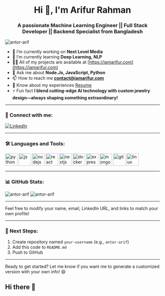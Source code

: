 <h1 align="center">Hi 👋, I'm Arifur Rahman</h1>
<h3 align="center">A passionate Machine Learning Engineer || Full Stack Developer || Backend Specialist from Bangladesh</h3>

<p align="left"> <img src="https://komarev.com/ghpvc/?username=antor-arif&label=Profile%20views&color=0e75b6&style=flat" alt="antor-arif" /> </p>

- 🔭 I’m currently working on **Next Level Media**
- 🌱 I’m currently learning **Deep Learning, NLP**
- 👨‍💻 All of my projects are available at [https://iamarifur.com](https://iamarifur.com)
- 💬 Ask me about **Node.Js, JavaScript, Python**
- 📫 How to reach me **contact@iamarifur.com**
- 📝 Know about my experiences [Resume](https://drive.google.com/file/d/1UFBR_BpZ9GrqqKHI7mjQC8F2XR8OpfJt/view)
- ⚡ Fun fact **I blend cutting-edge AI technology with custom jewelry design—always shaping something extraordinary!**

---

### 🤝 Connect with me:
[![LinkedIn](https://img.shields.io/badge/LinkedIn-blue?logo=linkedin&style=for-the-badge)](https://linkedin.com/in/antor-arif)

---

### 🛠️ Languages and Tools:

<p align="left">
  <img src="https://cdn.jsdelivr.net/gh/devicons/devicon/icons/python/python-original.svg" alt="python" width="40" height="40"/>
  <img src="https://cdn.jsdelivr.net/gh/devicons/devicon/icons/javascript/javascript-original.svg" alt="js" width="40" height="40"/>
  <img src="https://cdn.jsdelivr.net/gh/devicons/devicon/icons/nodejs/nodejs-original.svg" alt="nodejs" width="40" height="40"/>
  <img src="https://cdn.jsdelivr.net/gh/devicons/devicon/icons/react/react-original.svg" alt="react" width="40" height="40"/>
  <img src="https://cdn.jsdelivr.net/gh/devicons/devicon/icons/nextjs/nextjs-original-wordmark.svg" alt="nextjs" width="40" height="40"/>
  <img src="https://cdn.jsdelivr.net/gh/devicons/devicon/icons/docker/docker-original.svg" alt="docker" width="40" height="40"/>
  <img src="https://cdn.jsdelivr.net/gh/devicons/devicon/icons/express/express-original.svg" alt="express" width="40" height="40"/>
  <img src="https://cdn.jsdelivr.net/gh/devicons/devicon/icons/mongodb/mongodb-original.svg" alt="mongodb" width="40" height="40"/>
  <img src="https://cdn.jsdelivr.net/gh/devicons/devicon/icons/git/git-original.svg" alt="git" width="40" height="40"/>
  <img src="https://cdn.jsdelivr.net/gh/devicons/devicon/icons/linux/linux-original.svg" alt="linux" width="40" height="40"/>
</p>

---

### 📊 GitHub Stats:

<p align="left">
  <img src="https://github-readme-stats.vercel.app/api?username=antor-arif&show_icons=true&theme=radical" alt="antor-arif" />
  <img src="https://github-readme-streak-stats.herokuapp.com/?user=antor-arif&theme=radical" alt="antor-arif" />
</p>

---

Feel free to modify your name, email, LinkedIn URL, and links to match your own profile!

---

### 🔄 Next Steps:
1. Create repository named `your-username` (e.g., `antor-arif`)
2. Add this code to `README.md`
3. Push to GitHub

---

Ready to get started? Let me know if you want me to generate a customized version with your own info! 😄
## Hi there 👋

<!--
**shanto096/shanto096** is a ✨ _special_ ✨ repository because its `README.md` (this file) appears on your GitHub profile.

Here are some ideas to get you started:

- 🔭 I’m currently working on ...
- 🌱 I’m currently learning ...
- 👯 I’m looking to collaborate on ...
- 🤔 I’m looking for help with ...
- 💬 Ask me about ...
- 📫 How to reach me: ...
- 😄 Pronouns: ...
- ⚡ Fun fact: ...
-->
